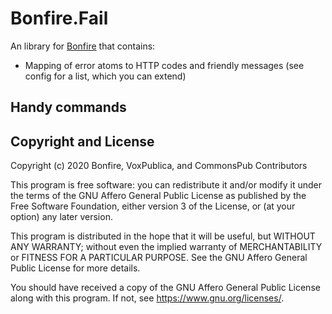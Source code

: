 # Bonfire.Fail

An library for [Bonfire](https://bonfire.cafe/) that contains:

- Mapping of error atoms to HTTP codes and friendly messages (see config for a list, which you can extend)

## Handy commands

## Copyright and License

Copyright (c) 2020 Bonfire, VoxPublica, and CommonsPub Contributors

This program is free software: you can redistribute it and/or modify
it under the terms of the GNU Affero General Public License as
published by the Free Software Foundation, either version 3 of the
License, or (at your option) any later version.

This program is distributed in the hope that it will be useful, but
WITHOUT ANY WARRANTY; without even the implied warranty of
MERCHANTABILITY or FITNESS FOR A PARTICULAR PURPOSE.  See the GNU
Affero General Public License for more details.

You should have received a copy of the GNU Affero General Public
License along with this program.  If not, see <https://www.gnu.org/licenses/>.
